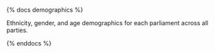 {% docs demographics %}

Ethnicity, gender, and age demographics for each parliament across all parties.

{% enddocs %}